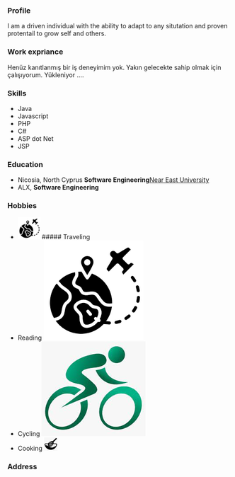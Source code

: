 ### Profile
I am a driven individual with the ability to adapt to any situtation and proven protentail to grow self and others.
### Work expriance
Henüz kanıtlanmış bir iş deneyimim yok. Yakın gelecekte sahip olmak için çalışıyorum.
Yükleniyor ....
### Skills
- Java
- Javascript
- PHP
- C#
- ASP dot Net
- JSP
### Education
- Nicosia, North Cyprus **Software Engineering**[Near East University](https://www.neu.edu.tr)
- ALX, **Software Engineering**
### Hobbies
- <img src="traveling.png" height="50" width="50" /> ##### Traveling
- Reading <img src="traveling.png" />
- Cycling <img src="cyclining.jpg" />
- Cooking <img src="cooking.png" height="30" width="30" />
### Address

